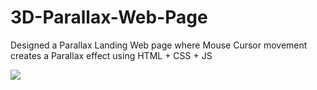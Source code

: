 # 3D-Parallax-Web-Page
Designed a Parallax Landing Web page where Mouse Cursor movement creates a Parallax effect using HTML + CSS + JS 

![](https://github.com/syndica8e/3D-Parallax-Web-Page/blob/development/output.gif)

